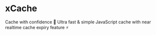 # xCache

Cache with confidence 🎉 Ultra fast & simple JavaScript cache with near realtime cache expiry feature ⚡
